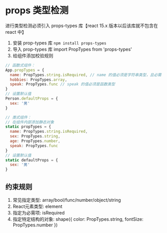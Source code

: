 # props 类型检测

进行类型检测必须引入 props-types 库【react 15.x 版本以后该库就不包含在 react 中】

1. 安装 prop-types 库
`npm install props-types`
2. 导入 prop-types 库
import PropTypes from 'props-types'
3. 给组件添加校验规则

```javascript
// 函数式组件：
App.propTypes = {
  name: PropTypes.string.isRequired, // name 的值必须是字符串类型，且必需
  hobbies: PropTypes.array,
  speak: PropTypes.func // speak 的值必须是函数类型
}
// 设置默认值
Person.defaultProps = {
  sex: '男'
}

// 类式组件：
// 在组件内部添加静态对象
static propTypes = {
  name: PropTypes.string.isRequired,
  sex: PropTypes.string,
  age: PropTypes.number,
  speak: PropTypes.func 
}
// 设置默认值
static defaultProps = {
  sex: '男'
}
```

## 约束规则

1. 常见指定类型: array/bool/func/number/object/string
2. React元素类型: element
3. 指定为必需项: isRequired
4. 指定特定结构的对象: shape({
  color: PropTypes.string,
  fontSize: PropTypes.number
})

